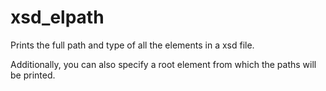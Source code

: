 xsd_elpath
==========

Prints the full path and type of all the elements in a xsd file.

Additionally, you can also specify a root element from which the paths will be printed.

